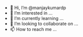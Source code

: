 - 👋 Hi, I’m @manjaykumardp
- 👀 I’m interested in ...
- 🌱 I’m currently learning ...
- 💞️ I’m looking to collaborate on ...
- 📫 How to reach me ...

<!---
manjaykumardp/manjaykumardp is a ✨ special ✨ repository because its `README.md` (this file) appears on your GitHub profile.
You can click the Preview link to take a look at your changes.
--->
